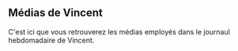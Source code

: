 ## Médias de Vincent

C'est ici que vous retrouverez les médias employés dans le journaul hebdomadaire de Vincent.
